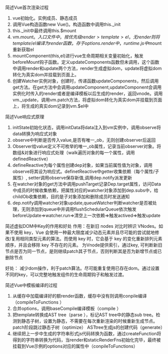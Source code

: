 简述Vue首次渲染过程
1. vue初始化。实例成员、静态成员
2. 调用Vue构造函数new Vue()。构造函数中调用this._init
3. this._init中最终调用this.$mount
4. vm.$mount。入口文件中，按优先级 render > template > el， 无render则将template/el编译为render函数，存于options.render中，runtime.js中$mount重新获取el
5. mountComponent(this,el)进行vue生命周期相关变量初始化，触发beforeMount钩子函数。定义updateComponents函数但未调用，这个函数中调用render和update两个方法，render生成虚拟dom，update将虚拟dom转化为真实dom并挂载到页面上。
6. 创建Watcher实例对象，创建时，传递函数updateComponents，然后调用get方法。在get方法中会调用updateComponent,updateComponent会调用实例化时传入的render或者是编译模板以后生成的render，返回vnode。调用vm._update，调用vm.patch方法，将虚拟dom转化为真实dom并挂载到页面上，将生成的真实dom记录到vm.$el中

   

简述Vue响应式原理
1. initState初始化状态，调用initData将data注入到vm实例中，调用observe将data转换为响应式对象
2. observe中判断是否传入value,是否有唯一_ob，无则创建observer后返回
3. Observer给value定义不可枚举的唯一_ob属性，记录当前observer对象。将数组&对象进行响应式处理（walk遍历对象的每一个属性，调用definedReactive）
4. defineReactive为每个属性创建dep对象，如果当前属性值为对象，调用observe将其设为响应式。definetReactive中getter收集依赖（每个属性/子属性）, setter调用observe保存新值,调用dep.notify派发更新
5. 在watcher对象的get方法中调用pushTarget记录Dep.target属性，访问Data中成员的时候收集依赖，把属性对应的watcher对象添加到dep.subs中，给childOb收集依赖，目的是子对象添加和删除成员时发送通知
6. dep.notify调用watcher对象update,queueWatcher判断watcher是否被处理，无则添加到queue中并调用flushSchedularQueue依次触发beforeUpdate=>watcher.run=>清空上一次依赖=>触发actived=>触发update



简述虚拟DOM中Key的作用和好处
作用：在新旧 nodes 对比时辨识 VNodes。如果不使用 key，Vue 会使用一种最大限度减少动态元素并且尽可能的尝试就地修改/复用相同类型元素的算法。而使用 key 时，它会基于 key 的变化重新排列元素顺序，并且会移除 key 不存在的元素。
为Vnode提供索引，通过key, 可判断新旧节点是否为同一节点，是则继续patch其子节点，否则判断其是否为新增节点或已删除节点

好处： 减少dom操作，利于patch算法。尽可能重复使用已存在dom。通过设置不同的key，可以完整地触发组件的生命周期钩子和触发过渡。



简述Vue中模板编译的过程
1. 从缓存中加载编译好的额render函数，缓存中没有则调用conpile编译（compileToFunctions ）
2. 合并options，调用baseCompile编译模板（compile ）
3. 把template转换成AST tree（parse ），标记AST tree中的静态sub tree。检测到静态子树，设置为静态，不需要在每次重新渲染的时候重新生成节点。patch阶段跳过静态子树（optimize） ASTtree生成js的创建代码（generate）
4. 继续把上一步中生成的字符串形式js代码转换为函数，通过createFunction将得到的字符串转换为代码，当render和staticRenderFns初始化完毕，最终被挂载到Vue示例的options对应的属性中（conpileToFunctions）